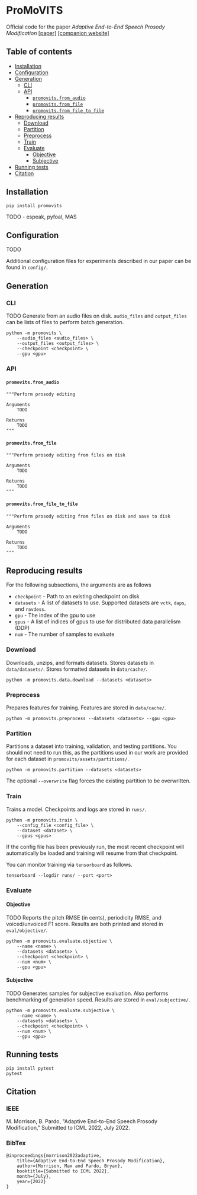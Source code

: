 # ProMoVITS
<!-- [![PyPI](https://img.shields.io/pypi/v/promovits.svg)](https://pypi.python.org/pypi/promovits)
[![License](https://img.shields.io/badge/License-MIT-blue.svg)](https://opensource.org/licenses/MIT)
[![Downloads](https://pepy.tech/badge/promovits)](https://pepy.tech/project/promovits) -->

Official code for the paper _Adaptive End-to-End Speech Prosody Modification_ [[paper]](https://www.maxrmorrison.com/pdfs/morrison2022adaptive.pdf) [[companion website]](https://www.maxrmorrison.com/sites/promovits/)


## Table of contents

- [Installation](#installation)
- [Configuration](#configuration)
- [Generation](#generation)
    * [CLI](#cli)
    * [API](#api)
        * [`promovits.from_audio`](#promovitsfrom_audio)
        * [`promovits.from_file`](#promovitsfrom_file)
        * [`promovits.from_file_to_file`](#promovitsfrom_file_to_file)
- [Reproducing results](#reproducing-results)
    * [Download](#download)
    * [Partition](#partition)
    * [Preprocess](#preprocess)
    * [Train](#train)
    * [Evaluate](#evaluate)
        * [Objective](#objective)
        * [Subjective](#subjective)
- [Running tests](#running-tests)
- [Citation](#citation)


## Installation

`pip install promovits`

TODO - espeak, pyfoal, MAS


## Configuration

TODO

Additional configuration files for experiments described in our paper
can be found in `config/`.


## Generation

### CLI

TODO
Generate from an audio files on disk. `audio_files` and `output_files` can be
lists of files to perform batch generation.

```
python -m promovits \
    --audio_files <audio_files> \
    --output_files <output_files> \
    --checkpoint <checkpoint> \
    --gpu <gpu>
```


### API

#### `promovits.from_audio`

```
"""Perform prosody editing

Arguments
    TODO

Returns
    TODO
"""
```

#### `promovits.from_file`

```
"""Perform prosody editing from files on disk

Arguments
    TODO

Returns
    TODO
"""
```


#### `promovits.from_file_to_file`

```
"""Perform prosody editing from files on disk and save to disk

Arguments
    TODO

Returns
    TODO
"""
```


## Reproducing results

For the following subsections, the arguments are as follows
- `checkpoint` - Path to an existing checkpoint on disk
- `datasets` - A list of datasets to use. Supported datasets are
  `vctk`, `daps`, and `ravdess`.
- `gpu` - The index of the gpu to use
- `gpus` - A list of indices of gpus to use for distributed data parallelism
  (DDP)
- `num` - The number of samples to evaluate


### Download

Downloads, unzips, and formats datasets. Stores datasets in `data/datasets/`.
Stores formatted datasets in `data/cache/`.

```
python -m promovits.data.download --datasets <datasets>
```


### Preprocess

Prepares features for training. Features are stored in `data/cache/`.

```
python -m promovits.preprocess --datasets <datasets> --gpu <gpu>
```


### Partition

Partitions a dataset into training, validation, and testing partitions. You
should not need to run this, as the partitions used in our work are provided
for each dataset in `promovits/assets/partitions/`.

```
python -m promovits.partition --datasets <datasets>
```

The optional `--overwrite` flag forces the existing partition to be overwritten.


### Train

Trains a model. Checkpoints and logs are stored in `runs/`.

```
python -m promovits.train \
    --config_file <config_file> \
    --dataset <dataset> \
    --gpus <gpus>
```

If the config file has been previously run, the most recent checkpoint will
automatically be loaded and training will resume from that checkpoint.

You can monitor training via `tensorboard` as follows.

```
tensorboard --logdir runs/ --port <port>
```


### Evaluate

#### Objective

TODO
Reports the pitch RMSE (in cents), periodicity RMSE, and voiced/unvoiced F1
score. Results are both printed and stored in `eval/objective/`.

```
python -m promovits.evaluate.objective \
    --name <name> \
    --datasets <datasets> \
    --checkpoint <checkpoint> \
    --num <num> \
    --gpu <gpu>
```


#### Subjective

TODO
Generates samples for subjective evaluation. Also performs benchmarking
of generation speed. Results are stored in `eval/subjective/`.

```
python -m promovits.evaluate.subjective \
    --name <name> \
    --datasets <datasets> \
    --checkpoint <checkpoint> \
    --num <num> \
    --gpu <gpu>
```


## Running tests

```
pip install pytest
pytest
```


## Citation

### IEEE
M. Morrison, B. Pardo, "Adaptive End-to-End Speech Prosody Modification," Submitted to ICML 2022, July 2022.


### BibTex

```
@inproceedings{morrison2022adaptive,
    title={Adaptive End-to-End Speech Prosody Modification},
    author={Morrison, Max and Pardo, Bryan},
    booktitle={Submitted to ICML 2022},
    month={July},
    year={2022}
}
```
